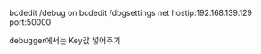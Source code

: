 bcdedit /debug on
bcdedit /dbgsettings net hostip:192.168.139.129 port:50000

debugger에서는 Key값 넣어주기
